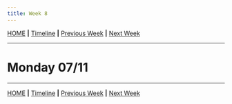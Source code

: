 ```yaml
---
title: Week 8
---
```


[HOME](https://arungaonkar.github.io/HPCC-Causality/) **|**
[Timeline](https://arungaonkar.github.io/HPCC-Causality/index.html#timeline) **|**
[Previous Week](https://arungaonkar.github.io/HPCC-Causality/week7.html) **|**
[Next Week](https://arungaonkar.github.io/HPCC-Causality/week9.html)

---

# Monday 07/11

---

[HOME](https://arungaonkar.github.io/HPCC-Causality/) **|**
[Timeline](https://arungaonkar.github.io/HPCC-Causality/index.html#timeline) **|**
[Previous Week](https://arungaonkar.github.io/HPCC-Causality/week7.html) **|**
[Next Week](https://arungaonkar.github.io/HPCC-Causality/week9.html)
